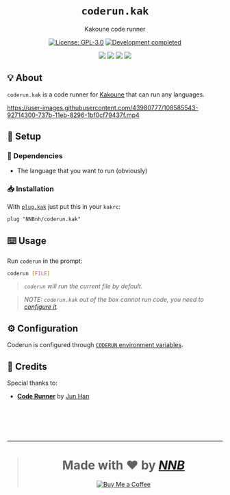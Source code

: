 <h1 align="center"><code>coderun.kak</code></h1>
<p align="center">Kakoune code runner</p>
<p align="center"><a href="https://github.com/NNBnh/coderun.kak/blob/main/LICENSE"><img src="https://img.shields.io/github/license/NNBnh/coderun.kak?labelColor=585858&color=F7CA88&style=for-the-badge" alt="License: GPL-3.0"></a> <a href="https://gist.github.com/NNBnh/9ef453aba3efce26046e0d3119dab5a7#development-completed"><img src="https://img.shields.io/badge/development-completed-%23F7CA88.svg?labelColor=585858&style=for-the-badge&logoColor=FFFFFF" alt="Development completed"></a></p>
<p align="center"><a href="https://github.com/NNBnh/coderun.kak/watchers"><img src="https://img.shields.io/github/watchers/NNBnh/coderun.kak?labelColor=585858&color=F7CA88&style=flat-square"></a> <a href="https://github.com/NNBnh/coderun.kak/stargazers"><img src="https://img.shields.io/github/stars/NNBnh/coderun.kak?labelColor=585858&color=F7CA88&style=flat-square"></a> <a href="https://github.com/NNBnh/coderun.kak/network/members"><img src="https://img.shields.io/github/forks/NNBnh/coderun.kak?labelColor=585858&color=F7CA88&style=flat-square"></a> <a href="https://github.com/NNBnh/coderun.kak/issues"><img src="https://img.shields.io/github/issues/NNBnh/coderun.kak?labelColor=585858&color=F7CA88&style=flat-square"></a></p>

## 💡 About
`coderun.kak` is a code runner for [Kakoune](http://kakoune.org) that can run any languages.

https://user-images.githubusercontent.com/43980777/108585543-92714300-737b-11eb-8296-1bf0cf79437f.mp4

## 🚀 Setup
### 🧾 Dependencies
- The language that you want to run (obviously)

### 📥 Installation
With [`plug.kak`](https://github.com/robertmeta/plug.kak) just put this in your `kakrc`:
```
plug "NNBnh/coderun.kak"
```

## ⌨️ Usage
Run `coderun` in the prompt:
```sh
coderun [FILE]
```

> *`coderun` will run the current file by default.*

> *NOTE: `coderun.kak` out of the box cannot run code, you need to [configure it](#%EF%B8%8F-configuration).*

## ⚙️ Configuration
Coderun is configured through [`CODERUN` environment variables](https://github.com/NNBnh/coderun#%EF%B8%8F-configuration).

## 💌 Credits
Special thanks to:
- [**Code Runner**](https://github.com/formulahendry/vscode-code-runner) by [Jun Han](https://github.com/formulahendry)

<br><br><br><br>

---

> <h1 align="center">Made with ❤️ by <a href="https://github.com/NNBnh"><i>NNB</i></a></h1>
>
> <p align="center"><a href="https://www.buymeacoffee.com/nnbnh"><img src="https://img.shields.io/badge/buy_me_a_coffee%20-%23F7CA88.svg?logo=buy-me-a-coffee&logoColor=333333&style=for-the-badge" alt="Buy Me a Coffee"></a></p>
